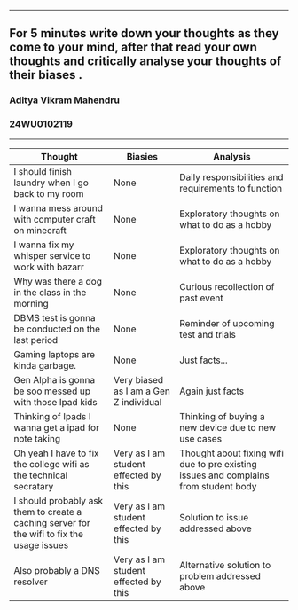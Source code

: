 ___
## For 5 minutes write down your thoughts as they come to your mind, after that read your own thoughts and critically analyse your thoughts of their biases .

### Aditya Vikram Mahendru
### 24WU0102119
___

| Thought                                                                                    | Biasies                                | Analysis                                                                             |
| ------------------------------------------------------------------------------------------ | -------------------------------------- | ------------------------------------------------------------------------------------ |
| I should finish laundry when I go back to my room                                          | None                                   | Daily responsibilities and requirements to function                                  |
| I wanna mess around with computer craft on minecraft                                       | None                                   | Exploratory thoughts on what to do as a hobby                                        |
| I wanna fix my whisper service to work with bazarr                                         | None                                   | Exploratory thoughts on what to do as a hobby                                        |
| Why was there a dog in the class in the morning                                            | None                                   | Curious recollection of past event                                                   |
| DBMS test is gonna be conducted on the last period                                         | None                                   | Reminder of upcoming test and trials                                                 |
| Gaming laptops are kinda garbage.                                                          | None                                   | Just facts...                                                                        |
| Gen Alpha is gonna be soo messed up with those Ipad kids                                   | Very biased as I am a Gen Z individual | Again just facts                                                                     |
| Thinking of Ipads I wanna get a ipad for note taking                                       | None                                   | Thinking of buying a new device due to new use cases                                 |
| Oh yeah I have to fix the college wifi as the technical secratary                          | Very as I am student effected by this  | Thought about fixing wifi due to pre existing issues and complains from student body |
| I should probably ask them to create a caching server for the wifi to fix the usage issues | Very as I am student effected by this  | Solution to issue addressed above                                                    |
| Also probably a DNS resolver                                                               | Very as I am student effected by this  | Alternative solution to problem addressed above                                      |
